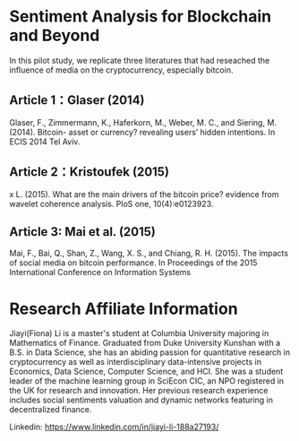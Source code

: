# Sentiment Analysis for Blockchain and Beyond
In this pilot study, we replicate three literatures that had reseached the influence of media on the cryptocurrency, especially bitcoin. 


## Article 1：Glaser (2014)

Glaser, F., Zimmermann, K., Haferkorn, M., Weber, M. C., and Siering, M. (2014). Bitcoin-
asset or currency? revealing users’ hidden intentions. In ECIS 2014 Tel Aviv.

## Article 2：Kristoufek (2015)

x L. (2015). What are the main drivers of the bitcoin price? evidence from wavelet coherence analysis. PloS one, 10(4):e0123923.

## Article 3: Mai et al. (2015)

Mai, F., Bai, Q., Shan, Z., Wang, X. S., and Chiang, R. H. (2015). The impacts of social
media on bitcoin performance. In Proceedings of the 2015 International Conference on
Information Systems



# Research Affiliate Information

Jiayi(Fiona) Li is a master's student at Columbia University majoring in Mathematics of Finance. Graduated from Duke University Kunshan with a B.S. in Data Science, she has an abiding passion for quantitative research in cryptocurrency as well as interdisciplinary data-intensive projects in Economics, Data Science, Computer Science, and HCI. She was a student leader of the machine learning group in SciEcon CIC, an NPO registered in the UK for research and innovation. Her previous research experience includes social sentiments valuation and dynamic networks featuring in decentralized finance.

Linkedin: https://www.linkedin.com/in/jiayi-li-188a27193/
